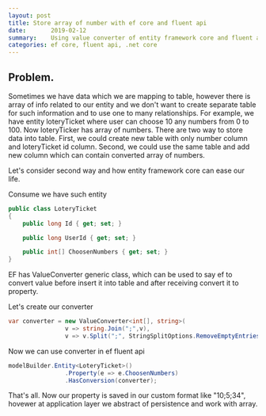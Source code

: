 ```yaml
---
layout: post
title: Store array of number with ef core and fluent api
date:       2019-02-12
summary:    Using value converter of entity framework core and fluent api
categories: ef core, fluent api, .net core
---
```


## Problem.

Sometimes we have data which we are mapping to table, however there is array of info related to our entity and we don't want to create separate table for such information and to use one to many relationships. 
For example, we have entity loteryTicket where user can choose 10 any numbers from 0 to 100. Now loteryTicker has array of numbers. There are two way to store data into table. First, we could create new table with only number column and loteryTicket id column. Second, we could use the same table and add new column which can contain converted array of numbers.  

Let's consider second way and how entity framework core can ease our life.

Consume we have such entity
```c#
public class LoteryTicket
{
    public long Id { get; set; }

    public long UserId { get; set; }

    public int[] ChoosenNumbers { get; set; }
}
```

EF has ValueConverter generic class, which can be used to say ef to convert value before insert it into table and after receiving convert it to property.

Let's create our converter
```c#
var converter = new ValueConverter<int[], string>(
                v => string.Join(";",v),
                v => v.Split(";", StringSplitOptions.RemoveEmptyEntries).Select(val=> int.Parse(val)).ToArray());
```
Now we can use converter in ef fluent api
```c#
modelBuilder.Entity<LoteryTicket>()
                .Property(e => e.ChoosenNumbers)
                .HasConversion(converter);
```

That's all. Now our property is saved in our custom format like "10;5;34", hovewer at application layer we abstract of persistence and work with array.